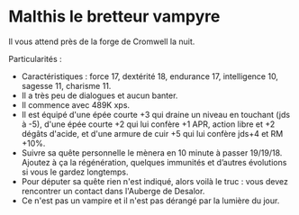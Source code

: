 # Malthis le bretteur vampyre

Il vous attend près de la forge de Cromwell la nuit.

Particularités :
- Caractéristiques : force 17, dextérité 18, endurance 17, intelligence 10, sagesse 11, charisme 11.
- Il a très peu de dialogues et aucun banter.
- Il commence avec 489K xps.
- Il est équipé d'une épée courte +3 qui draine un niveau en touchant (jds à -5), d'une épée courte +2 qui lui confère +1 APR, action libre et +2 dégâts d'acide, et d'une armure de cuir +5 qui lui confère jds+4 et RM +10%.
- Suivre sa quête personnelle le mènera en 10 minute à passer 19/19/18. Ajoutez à ça la régénération, quelques immunités et d’autres évolutions si vous le gardez longtemps.
- Pour députer sa quête rien n'est indiqué, alors voilà le truc : vous devez rencontrer un contact dans l'Auberge de Desalor.
- Ce n'est pas un vampire et il n'est pas dérangé par la lumière du jour.

